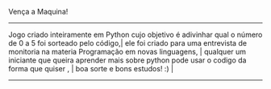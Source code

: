 Vença a Maquina!
______________________________________________________________________________________________________________
Jogo criado inteiramente em Python cujo objetivo é adivinhar qual o número de 0 a 5 foi sorteado pelo código,|
ele foi criado para uma entrevista de monitoria na materia Programação em novas linguagens,                  |
qualquer um iniciante que queira aprender mais sobre python pode usar o codigo da forma que quiser ,         |
boa sorte e bons estudos! :)                                                                                 |
______________________________________________________________________________________________________________
